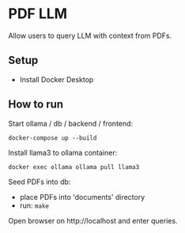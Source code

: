 # PDF LLM

Allow users to query LLM with context from PDFs.

## Setup

- Install Docker Desktop

## How to run

Start ollama / db / backend / frontend:

```
docker-compose up --build
```

Install llama3 to ollama container:

```
docker exec ollama ollama pull llama3
```

Seed PDFs into db:

- place PDFs into 'documents' directory
- run: `make`

Open browser on http://localhost and enter queries.